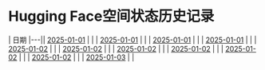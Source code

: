 # Hugging Face空间状态历史记录

| 日期 
|---|| [2025-01-01](https://github.com/ACRoota/HF-Space-Helper/commits/391559823b686c896148e99d040d4af02e71fefa/docs/index.html) |  |
| [2025-01-01](https://github.com/ACRoota/HF-Space-Helper/commits/5af2095624214dc597d7989fb617d25f023508fc/docs/index.html) |  |
| [2025-01-01](https://github.com/ACRoota/HF-Space-Helper/commits/47d35c7278128e9c0a56f7620980f45acbb4aa21/docs/index.html) |  |
| [2025-01-01](https://github.com/ACRoota/HF-Space-Helper/commits/433d58815871c0438b91f034a0c2233be2b5e2c2/docs/index.html) |  |
| [2025-01-02](https://github.com/ACRoota/HF-Space-Helper/commits/1b130cec1bc2c4509a9cd6894a6753cc01aeba94/docs/index.html) |  |
| [2025-01-02](https://github.com/ACRoota/HF-Space-Helper/commits/e51d502f7e49dad8c3b2c6729613ec188e2c4798/docs/index.html) |  |
| [2025-01-02](https://github.com/ACRoota/HF-Space-Helper/commits/dfaa6891fff39d6aeefb58535c656f051488cc89/docs/index.html) |  |
| [2025-01-02](https://github.com/ACRoota/HF-Space-Helper/commits/a1ef98b9f8b60aa00b278ae83a3cb2fd1fa16490/docs/index.html) |  |
| [2025-01-02](https://github.com/ACRoota/HF-Space-Helper/commits/ba4f837a5348523a148b7e5998705243d9aeda14/docs/index.html) |  |
| [2025-01-02](https://github.com/ACRoota/HF-Space-Helper/commits/a7f581cd2258ec7a460b04507fcdee3678dca0a4/docs/index.html) |  |
| [2025-01-03](https://github.com/ACRoota/HF-Space-Helper/commits/e747a6f3852aade03e7690148b8ebf4fa85465a5/docs/index.html) |  |
